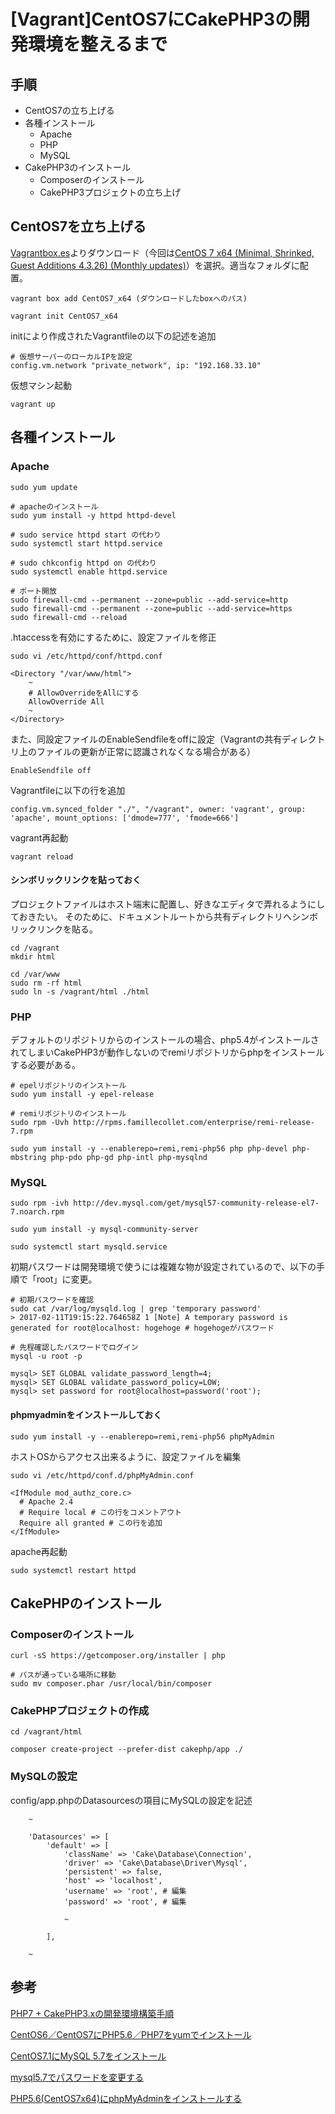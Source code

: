 # [Vagrant]CentOS7にCakePHP3の開発環境を整えるまで

## 手順

+ CentOS7の立ち上げる
+ 各種インストール
	+ Apache
	+ PHP
  + MySQL
+ CakePHP3のインストール
	+ Composerのインストール
	+ CakePHP3プロジェクトの立ち上げ




## CentOS7を立ち上げる

[Vagrantbox.es](http://www.vagrantbox.es/)よりダウンロード（今回は[CentOS 7 x64 (Minimal, Shrinked, Guest Additions 4.3.26) (Monthly updates)](https://github.com/holms/vagrant-centos7-box/releases/download/7.1.1503.001/CentOS-7.1.1503-x86_64-netboot.box)）を選択。適当なフォルダに配置。

```
vagrant box add CentOS7_x64 (ダウンロードしたboxへのパス)

vagrant init CentOS7_x64
```

initにより作成されたVagrantfileの以下の記述を追加

```
# 仮想サーバーのローカルIPを設定
config.vm.network "private_network", ip: "192.168.33.10"
```

仮想マシン起動

```
vagrant up
```

## 各種インストール

### Apache

```
sudo yum update

# apacheのインストール
sudo yum install -y httpd httpd-devel

# sudo service httpd start の代わり
sudo systemctl start httpd.service

# sudo chkconfig httpd on の代わり
sudo systemctl enable httpd.service

# ポート開放
sudo firewall-cmd --permanent --zone=public --add-service=http
sudo firewall-cmd --permanent --zone=public --add-service=https
sudo firewall-cmd --reload
```

.htaccessを有効にするために、設定ファイルを修正

```
sudo vi /etc/httpd/conf/httpd.conf
```

```
<Directory "/var/www/html">
    ~
    # AllowOverrideをAllにする
    AllowOverride All
    ~
</Directory>
```

また、同設定ファイルのEnableSendfileをoffに設定（Vagrantの共有ディレクトリ上のファイルの更新が正常に認識されなくなる場合がある）

```
EnableSendfile off
```

Vagrantfileに以下の行を追加

```
config.vm.synced_folder "./", "/vagrant", owner: 'vagrant', group: 'apache', mount_options: ['dmode=777', 'fmode=666']
```

vagrant再起動

```
vagrant reload
```

#### シンボリックリンクを貼っておく

プロジェクトファイルはホスト端末に配置し、好きなエディタで弄れるようにしておきたい。
そのために、ドキュメントルートから共有ディレクトリへシンボリックリンクを貼る。

```
cd /vagrant
mkdir html

cd /var/www
sudo rm -rf html
sudo ln -s /vagrant/html ./html
```

### PHP

デフォルトのリポジトリからのインストールの場合、php5.4がインストールされてしまいCakePHP3が動作しないのでremiリポジトリからphpをインストールする必要がある。

```
# epelリポジトリのインストール
sudo yum install -y epel-release

# remiリポジトリのインストール
sudo rpm -Uvh http://rpms.famillecollet.com/enterprise/remi-release-7.rpm

sudo yum install -y --enablerepo=remi,remi-php56 php php-devel php-mbstring php-pdo php-gd php-intl php-mysqlnd
```


### MySQL

```
sudo rpm -ivh http://dev.mysql.com/get/mysql57-community-release-el7-7.noarch.rpm

sudo yum install -y mysql-community-server

sudo systemctl start mysqld.service
```

初期パスワードは開発環境で使うには複雑な物が設定されているので、以下の手順で「root」に変更。

```
# 初期パスワードを確認
sudo cat /var/log/mysqld.log | grep 'temporary password'
> 2017-02-11T19:15:22.764658Z 1 [Note] A temporary password is generated for root@localhost: hogehoge # hogehogeがパスワード

# 先程確認したパスワードでログイン
mysql -u root -p

mysql> SET GLOBAL validate_password_length=4;
mysql> SET GLOBAL validate_password_policy=LOW;
mysql> set password for root@localhost=password('root');
```

#### phpmyadminをインストールしておく

```
sudo yum install -y --enablerepo=remi,remi-php56 phpMyAdmin
```

ホストOSからアクセス出来るように、設定ファイルを編集

```
sudo vi /etc/httpd/conf.d/phpMyAdmin.conf

<IfModule mod_authz_core.c>
  # Apache 2.4
  # Require local # この行をコメントアウト
  Require all granted # この行を追加
</IfModule>
```

apache再起動

```
sudo systemctl restart httpd
```


## CakePHPのインストール

### Composerのインストール

```
curl -sS https://getcomposer.org/installer | php

# パスが通っている場所に移動
sudo mv composer.phar /usr/local/bin/composer
```

### CakePHPプロジェクトの作成

```
cd /vagrant/html

composer create-project --prefer-dist cakephp/app ./
```

### MySQLの設定

config/app.phpのDatasourcesの項目にMySQLの設定を記述


```
    ~

    'Datasources' => [
        'default' => [
            'className' => 'Cake\Database\Connection',
            'driver' => 'Cake\Database\Driver\Mysql',
            'persistent' => false,
            'host' => 'localhost',
            'username' => 'root', # 編集
            'password' => 'root', # 編集

            ~

        ],

    ~
```


## 参考

[PHP7 + CakePHP3.xの開発環境構築手順](http://qiita.com/healsgoclues/items/711605d9b98df8236917)

[CentOS6／CentOS7にPHP5.6／PHP7をyumでインストール](http://qiita.com/ozawan/items/caf6e7ddec7c6b31f01e)

[CentOS7.1にMySQL 5.7をインストール](http://qiita.com/ksugawara61/items/336ffab798e05cae4afc)

[mysql5.7でパスワードを変更する](http://qiita.com/RyochanUedasan/items/9a49309019475536d22a)

[PHP5.6(CentOS7x64)にphpMyAdminをインストールする](http://qiita.com/kenichiro-yamato/items/1a8efbfd738b85369e46)
